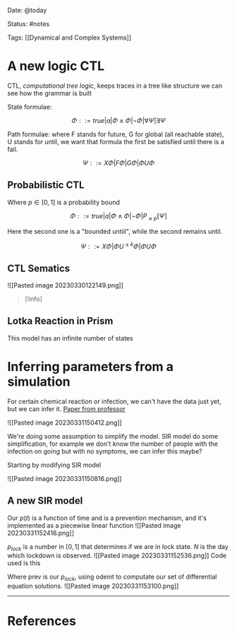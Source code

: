 Date: @today

Status: #notes

Tags: [[Dynamical and Complex Systems]]

# A new logic CTL

CTL, *computational tree logic*, keeps traces in a tree like structure we can see how the grammar is built

State formulae:

$$
\Phi ::= true|a|\Phi\wedge\Phi|\neg\Phi|\forall\Psi|\exists\Psi
$$

Path formulae: where F stands for future, G for global (all reachable state), U stands for until, we want that formula the first be satisfied until there is a fail.

$$
\Psi ::= X\Phi|F\Phi|G\Phi|\Phi U\Phi
$$

## Probabilistic CTL

Where $p \in [0,1]$ is a probability bound

$$
\Phi ::= true|a|\Phi\wedge\Phi|\neg\Phi|P_{\approx p}[\Psi]
$$

Here the second one is a "bounded untiil", while the second remains until.

$$
\Psi ::= X\Phi|\Phi U^{\leq k}\Phi|\Phi U\Phi
$$


## CTL Sematics

![[Pasted image 20230330122149.png]]
>[!info]
> 

## Lotka Reaction in Prism

This model has an infinite number of states


# Inferring parameters from a simulation

For certain chemical reaction or infection, we can't have the data just yet, but we can infer it.
[Paper from professor](file:///home/vincentkun/Downloads/DataMod_2020_PRISM_Covid19.pdf)

![[Pasted image 20230331150412.png]]

We're doing some assumption to simplify the model. SIR model do some simplification, for example we don't know the number of people with the infection on going but with no symptoms, we can infer this maybe?

Starting by modifying SIR model

![[Pasted image 20230331150816.png]]

## A new SIR model

Our $p(t)$ is a function of time and is a prevention mechanism, and it's implemented as a piecewise linear function
![[Pasted image 20230331152416.png]]

$p_{lock}$ is a number in $[0,1]$ that determines if we are in lock state. $N$ is the day which lockdown is observed.
![[Pasted image 20230331152536.png]]
Code used is this

Where prev is our $p_{lock}$, using odeint to computate our set of differential equation solutions.
![[Pasted image 20230331153100.png]]

---
# References

